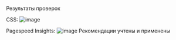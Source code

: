 Результаты проверок 

CSS:
![image](https://github.com/margella/seo-task1/assets/98903509/cc9e7873-2eee-4f20-a45f-c81fae8e5a12)

Pagespeed Insights:
![image](https://github.com/margella/seo-task1/assets/98903509/ccde0bcd-a230-4a0c-8027-fd9ff3df3e67)
Рекомендации учтены и применены
